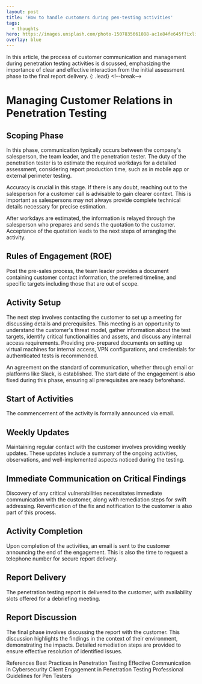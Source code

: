 ```yaml
---
layout: post
title: 'How to handle customers during pen-testing activities'
tags:
  - thoughts
hero: https://images.unsplash.com/photo-1507835661088-ac1e84fe645f?ixlib=rb-4.0.3&ixid=M3wxMjA3fDB8MHxwaG90by1wYWdlfHx8fGVufDB8fHx8fA%3D%3D&auto=format&fit=crop&w=1562&q=80
overlay: blue
---
```


In this article, the process of customer communication and management during penetration testing activities is discussed, emphasizing the importance of clear and effective interaction from the initial assessment phase to the final report delivery. {: .lead} <!–-break-–>

# Managing Customer Relations in Penetration Testing
## Scoping Phase
In this phase, communication typically occurs between the company's salesperson, the team leader, and the penetration tester. The duty of the penetration tester is to estimate the required workdays for a detailed assessment, considering report production time, such as in mobile app or external perimeter testing.

Accuracy is crucial in this stage. If there is any doubt, reaching out to the salesperson for a customer call is advisable to gain clearer context. This is important as salespersons may not always provide complete technical details necessary for precise estimation.

After workdays are estimated, the information is relayed through the salesperson who prepares and sends the quotation to the customer. Acceptance of the quotation leads to the next steps of arranging the activity.

## Rules of Engagement (ROE)
Post the pre-sales process, the team leader provides a document containing customer contact information, the preferred timeline, and specific targets including those that are out of scope.

## Activity Setup
The next step involves contacting the customer to set up a meeting for discussing details and prerequisites. This meeting is an opportunity to understand the customer's threat model, gather information about the test targets, identify critical functionalities and assets, and discuss any internal access requirements. Providing pre-prepared documents on setting up virtual machines for internal access, VPN configurations, and credentials for authenticated tests is recommended.

An agreement on the standard of communication, whether through email or platforms like Slack, is established. The start date of the engagement is also fixed during this phase, ensuring all prerequisites are ready beforehand.

## Start of Activities
The commencement of the activity is formally announced via email.

## Weekly Updates
Maintaining regular contact with the customer involves providing weekly updates. These updates include a summary of the ongoing activities, observations, and well-implemented aspects noticed during the testing.

## Immediate Communication on Critical Findings
Discovery of any critical vulnerabilities necessitates immediate communication with the customer, along with remediation steps for swift addressing. Reverification of the fix and notification to the customer is also part of this process.

## Activity Completion
Upon completion of the activities, an email is sent to the customer announcing the end of the engagement. This is also the time to request a telephone number for secure report delivery.

## Report Delivery
The penetration testing report is delivered to the customer, with availability slots offered for a debriefing meeting.

## Report Discussion
The final phase involves discussing the report with the customer. This discussion highlights the findings in the context of their environment, demonstrating the impacts. Detailed remediation steps are provided to ensure effective resolution of identified issues.

References
Best Practices in Penetration Testing
Effective Communication in Cybersecurity
Client Engagement in Penetration Testing
Professional Guidelines for Pen Testers

